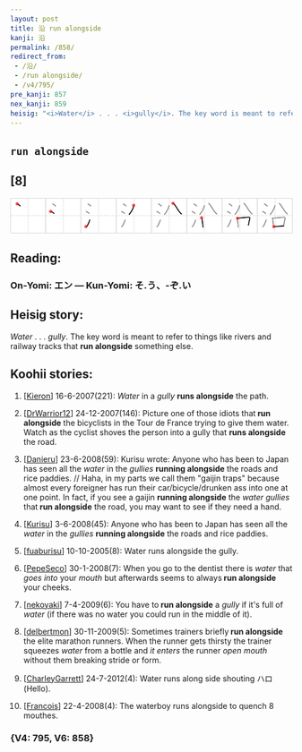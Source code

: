```yaml
---
layout: post
title: 沿 run alongside
kanji: 沿
permalink: /858/
redirect_from:
 - /沿/
 - /run alongside/
 - /v4/795/
pre_kanji: 857
nex_kanji: 859
heisig: "<i>Water</i> . . . <i>gully</i>. The key word is meant to refer to things like rivers and railway tracks that <b>run alongside</b> something else."
---
```


## `run alongside`

## [8]

<div class="stroke"><img src="../images/E6B2BF.png" /></div>

## Reading:

### On-Yomi: エン &mdash; Kun-Yomi: そ.う、-ぞ.い

## Heisig story:

<i>Water</i> . . . <i>gully</i>. The key word is meant to refer to things like rivers and railway tracks that <b>run alongside</b> something else.

## Koohii stories:

1) [<a href="http://kanji.koohii.com/profile/Kieron">Kieron</a>] 16-6-2007(221): <em>Water</em> in a <em>gully</em> <strong>runs alongside</strong> the path.

2) [<a href="http://kanji.koohii.com/profile/DrWarrior12">DrWarrior12</a>] 24-12-2007(146): Picture one of those idiots that<strong> run alongside</strong> the bicyclists in the Tour de France trying to give them water. Watch as the cyclist shoves the person into a gully that <strong>runs alongside</strong> the road.

3) [<a href="http://kanji.koohii.com/profile/Danieru">Danieru</a>] 23-6-2008(59): Kurisu wrote: Anyone who has been to Japan has seen all the <em>water</em> in the <em>gullies</em> <strong>running alongside</strong> the roads and rice paddies. // Haha, in my parts we call them &quot;gaijin traps&quot; because almost every foreigner has run their car/bicycle/drunken ass into one at one point. In fact, if you see a gaijin <strong>running alongside</strong> the <em>water gullies</em> that<strong> run alongside</strong> the road, you may want to see if they need a hand.

4) [<a href="http://kanji.koohii.com/profile/Kurisu">Kurisu</a>] 3-6-2008(45): Anyone who has been to Japan has seen all the <em>water</em> in the <em>gullies</em> <strong>running alongside</strong> the roads and rice paddies.

5) [<a href="http://kanji.koohii.com/profile/fuaburisu">fuaburisu</a>] 10-10-2005(8): Water runs alongside the gully.

6) [<a href="http://kanji.koohii.com/profile/PepeSeco">PepeSeco</a>] 30-1-2008(7): When you go to the dentist there is <em>water</em> that <em>goes into</em> your <em>mouth</em> but afterwards seems to always<strong> run alongside</strong> your cheeks.

7) [<a href="http://kanji.koohii.com/profile/nekoyaki">nekoyaki</a>] 7-4-2009(6): You have to<strong> run alongside</strong> a <em>gully</em> if it&#039;s full of <em>water</em> (if there was no water you could run in the middle of it).

8) [<a href="http://kanji.koohii.com/profile/delbertmon">delbertmon</a>] 30-11-2009(5): Sometimes trainers briefly<strong> run alongside</strong> the elite marathon runners. When the runner gets thirsty the trainer squeezes <em>water</em> from a bottle and <em>it enters</em> the runner <em>open mouth</em> without them breaking stride or form.

9) [<a href="http://kanji.koohii.com/profile/CharleyGarrett">CharleyGarrett</a>] 24-7-2012(4): Water runs along side shouting ハロ (Hello).

10) [<a href="http://kanji.koohii.com/profile/Francois">Francois</a>] 22-4-2008(4): The waterboy runs alongside to quench 8 mouthes.

### {V4: 795, V6: 858}
